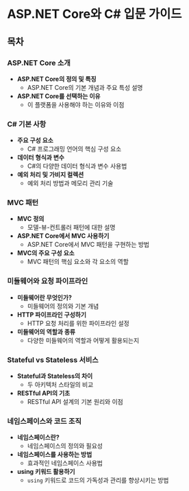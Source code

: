 # ASP.NET Core와 C# 입문 가이드

## 목차

### ASP.NET Core 소개
- **ASP.NET Core의 정의 및 특징**
  - ASP.NET Core의 기본 개념과 주요 특성 설명
- **ASP.NET Core를 선택하는 이유**
  - 이 플랫폼을 사용해야 하는 이유와 이점

### C# 기본 사항
- **주요 구성 요소**
  - C# 프로그래밍 언어의 핵심 구성 요소
- **데이터 형식과 변수**
  - C#의 다양한 데이터 형식과 변수 사용법
- **예외 처리 및 가비지 컬렉션**
  - 예외 처리 방법과 메모리 관리 기술

### MVC 패턴
- **MVC 정의**
  - 모델-뷰-컨트롤러 패턴에 대한 설명
- **ASP.NET Core에서 MVC 사용하기**
  - ASP.NET Core에서 MVC 패턴을 구현하는 방법
- **MVC의 주요 구성 요소**
  - MVC 패턴의 핵심 요소와 각 요소의 역할

### 미들웨어와 요청 파이프라인
- **미들웨어란 무엇인가?**
  - 미들웨어의 정의와 기본 개념
- **HTTP 파이프라인 구성하기**
  - HTTP 요청 처리를 위한 파이프라인 설정
- **미들웨어의 역할과 종류**
  - 다양한 미들웨어의 역할과 어떻게 활용되는지

### Stateful vs Stateless 서비스
- **Stateful과 Stateless의 차이**
  - 두 아키텍처 스타일의 비교
- **RESTful API의 기초**
  - RESTful API 설계의 기본 원리와 이점

### 네임스페이스와 코드 조직
- **네임스페이스란?**
  - 네임스페이스의 정의와 필요성
- **네임스페이스를 사용하는 방법**
  - 효과적인 네임스페이스 사용법
- **using 키워드 활용하기**
  - `using` 키워드로 코드의 가독성과 관리를 향상시키는 방법
